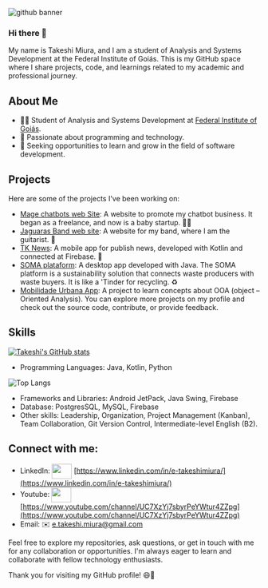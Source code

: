 

<!--
**Takeshi-mi/takeshi-mi** is a ✨ _special_ ✨ repository because its `README.md` (this file) appears on your GitHub profile.

Here are some ideas to get you started:

- 🔭 I’m currently working on ...
- 🌱 I’m currently learning ...
- 👯 I’m looking to collaborate on ...
- 🤔 I’m looking for help with ...
- 💬 Ask me about ...
- 📫 How to reach me: ...
- 😄 Pronouns: ...
- ⚡ Fun fact: ...
-->
![github banner](https://github.com/Takeshi-mi/takeshi-mi/assets/101356765/702678a3-0a04-484d-a178-d216eb5dcba7)

### Hi there 👋
My name is Takeshi Miura, and I am a student of Analysis and Systems Development at the Federal Institute of Goiás. This is my GitHub space where I share projects, code, and learnings related to my academic and professional journey.

## About Me

- 👨‍🎓 Student of Analysis and Systems Development at [Federal Institute of Goiás](https://www.ifg.edu.br/).
- 💖 Passionate about programming and technology.
- 💼 Seeking opportunities to learn and grow in the field of software development.

## Projects
Here are some of the projects I've been working on:
- [Mage chatbots web Site](https://magechatbots.vercel.app/): A website to promote my chatbot business. It began as a freelance, and now is a baby startup. 🤖🚀
- [Jaguaras Band web site](https://takeshi-mi.github.io/site-jaguaras/): A website for my band, where I am the guitarist. 🎸
- [TK News](https://github.com/Takeshi-mi/TK-News-App-de-Noticias): A mobile app for publish news, developed with Kotlin and connected at Firebase. 📱
- [SOMA plataform](https://github.com/Takeshi-mi/Plataforma-SOMA): A desktop app developed with Java. The SOMA platform is a sustainability solution that connects waste producers with waste buyers. It is like a 'Tinder for recycling. ♻
- [Mobilidade Urbana App](https://github.com/Takeshi-mi/AppDeMobilidadeUrbana): A project to learn concepts about OOA (object – Oriented Analysis).
You can explore more projects on my profile and check out the source code, contribute, or provide feedback.

## Skills
[![Takeshi's GitHub stats](https://github-readme-stats.vercel.app/api?username=takeshi-mi)](https://github.com/takeshi-mi/github-readme-stats) 

- Programming Languages: Java, Kotlin, Python
  
![Top Langs](https://github-readme-stats.vercel.app/api/top-langs/?username=takeshi-mi&layout=compact)
- Frameworks and Libraries: Android JetPack, Java Swing, Firebase
- Database: PostgresSQL, MySQL, Firebase
- Other skills: Leadership, Organization, Project Management (Kanban), Team Collaboration, Git Version Control, Intermediate-level English (B2).

## Connect with me:
- LinkedIn: <a href="www.linkedin.com/in/e-takeshimiura" target="blank"><img align="center" src="https://cdn.jsdelivr.net/npm/simple-icons@3.0.1/icons/linkedin.svg" alt="" height="30" width="40" /></a> [https://www.linkedin.com/in/e-takeshimiura/](https://www.linkedin.com/in/e-takeshimiura/)
- Youtube: <a href="https://www.youtube.com/channel/UC7XzYj7sbyrPeYWtur4ZZpg" target="blank"><img align="center" src="https://cdn.jsdelivr.net/npm/simple-icons@3.0.1/icons/youtube.svg" alt="" height="30" width="40" /></a> [https://www.youtube.com/channel/UC7XzYj7sbyrPeYWtur4ZZpg](https://www.youtube.com/channel/UC7XzYj7sbyrPeYWtur4ZZpg)
- Email: ✉️ e.takeshi.miura@gmail.com 

Feel free to explore my repositories, ask questions, or get in touch with me for any collaboration or opportunities. I'm always eager to learn and collaborate with fellow technology enthusiasts.

Thank you for visiting my GitHub profile! 😄🚀




